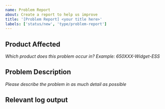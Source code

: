 ```yaml
---
name: Problem Report
about: Create a report to help us improve
title: '[Problem Report] <your title here>'
labels: ['status/new', 'type/problem-report']
---
```

## Product Affected
*Which product does this problem occur in? Example: 650XXX-Widget-ESS*




## Problem Description
*Please describe the problem in as much detail as possible*




## Relevant log output



